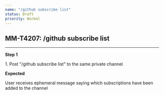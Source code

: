 ```yaml
---
name: "/github subscribe list"
status: Draft
priority: Normal
---
```


## MM-T4207: /github subscribe list

---

**Step 1**

1\. Post "/github subscribe list" to the same private channel

**Expected**

User receives ephemeral message saying which subscriptions have been added to the channel
